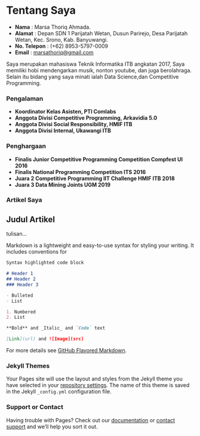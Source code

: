 # Tentang Saya

- **Nama** : Marsa Thoriq Ahmada.
- **Alamat** : Depan SDN 1 Parijatah Wetan, Dusun Parirejo, Desa Parijatah Wetan, Kec. Srono, Kab. Banyuwangi.
- **No. Telepon** : (+62) 8953-5797-0009
- **Email** : marsathoriq@gmail.com

Saya merupakan mahasiswa Teknik Informatika ITB angkatan 2017, Saya memiliki hobi mendengarkan musik, nonton youtube, dan juga berolahraga. Selain itu bidang yang saya minati ialah Data Science,dan Competitive Programming. 

### Pengalaman
* **Koordinator Kelas Asisten, PTI Comlabs** 
* **Anggota Divisi Competitive Programming, Arkavidia 5.0**
* **Anggota Divisi Social Responsibility, HMIF ITB**
* **Anggota Divisi Internal, Ukawangi ITB**

### Penghargaan
* **Finalis Junior Competitive Programming Competition Compfest UI 2016**
* **Finalis National Programming Competition ITS 2016**
* **Juara 2 Competitive Programming IIT Challenge HMIF ITB 2018** 
* **Juara 3 Data Mining Joints UGM 2019**

### Artikel Saya

## Judul Artikel

tulisan...

Markdown is a lightweight and easy-to-use syntax for styling your writing. It includes conventions for

```markdown
Syntax highlighted code block

# Header 1
## Header 2
### Header 3

- Bulleted
- List

1. Numbered
2. List

**Bold** and _Italic_ and `Code` text

[Link](url) and ![Image](src)
```

For more details see [GitHub Flavored Markdown](https://guides.github.com/features/mastering-markdown/).

### Jekyll Themes

Your Pages site will use the layout and styles from the Jekyll theme you have selected in your [repository settings](https://github.com/marsathoriq/marsathoriq.github.io/settings). The name of this theme is saved in the Jekyll `_config.yml` configuration file.

### Support or Contact

Having trouble with Pages? Check out our [documentation](https://help.github.com/categories/github-pages-basics/) or [contact support](https://github.com/contact) and we’ll help you sort it out.
